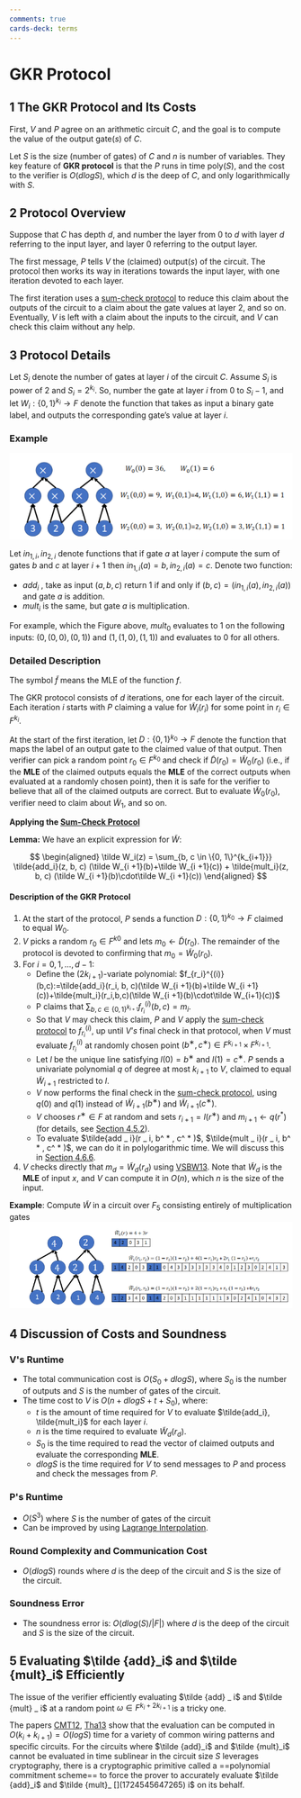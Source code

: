 ```yaml
---
comments: true
cards-deck: terms
---
```


# GKR Protocol

## 1 The GKR Protocol and Its Costs []()

First, $V$ and $P$ agree on an arithmetic circuit $C$, and the goal is to compute the value of the output gate($s$) of $C$.

Let $S$ is the size (number of gates) of $C$ and $n$ is number of variables. They key feature of **GKR protocol** is that the $P$ runs
in time poly($S$), and the cost to the verifier is $O(dlogS)$, which $d$ is the deep of $C$, and only logarithmically with $S$.

[](1724513115996)

## 2 Protocol Overview

Suppose that $C$ has depth $d$, and number the layer from 0 to $d$ with layer $d$ referring to the input layer, and layer 0 referring
to the output layer.

The first message, $P$ tells $V$ the (claimed) output($s$) of the circuit. The protocol then works its way
in iterations towards the input layer, with one iteration devoted to each layer.

The first iteration uses a [sum-check protocol](sumcheck_protocol.md) to reduce this claim about the outputs of the
circuit to a claim about the gate values at layer 2, and so on. Eventually, $V$ is left with a claim about the inputs to the circuit,
and $V$ can check this claim without any help.

## 3 Protocol Details

Let $S_i$ denote the number of gates at layer $i$ of the circuit $C$. Assume $S_i$ is power of 2 and $S_i = 2^{k_i}$.
So, number the gate at layer $i$ from 0 to $S_i - 1$, and let $W_i : \{0, 1\}^{k_i} \rightarrow F$ denote the function that takes as
input a binary gate label, and outputs the corresponding gate’s value at layer $i$.

### Example

![gkr](attachments/gkr_circuit.png)

Let $in_{1,i}, in_{2,i}$ denote functions that if gate $a$ at layer $i$ compute the sum of gates $b$ and $c$ at layer $i + 1$ then
$in_{1,i}(a) = b, in_{2,i}(a) = c$.
Denote two function:

- $add_i$ , take as input $(a, b, c)$ return 1 if and only if $(b, c) = (in_{1,i}(a),in_{2,i}(a))$ and gate $a$ is addition.
- $mult_i$ is the same, but gate $a$ is multiplication.

For example, which the Figure above, $mult_0$ evaluates to 1 on the following inputs: $(0,(0,0),(0,1))$ and $(1,(1,0),(1,1))$ and
evaluates to 0 for all others.

### Detailed Description

The symbol $\tilde f$ means the MLE of the function $f$.

The GKR protocol consists of $d$ iterations, one for each layer of the circuit. Each iteration $i$ starts with $P$ claiming a value
for $\tilde W_i(r_i)$ for some point in $r_i \in F^{k_i}$.

At the start of the first iteration, let $D: \{0, 1\}^{k_0} \rightarrow F$ denote the function that maps the label of an output gate
to the claimed value of that output. Then verifier can pick a random point $r_0 \in F^{k_0}$ and check if
$\tilde D(r_0) = \tilde W_0(r_0)$ (i.e., if the **MLE** of the claimed outputs equals the **MLE** of the correct outputs when
evaluated at a randomly chosen point), then it is safe for the verifier to believe that
all of the claimed outputs are correct. But to evaluate $\tilde W_0(r_0)$, verifier need to claim about $\tilde W_1$, and so on.

**Applying the [Sum-Check Protocol](sumcheck_protocol.md)**

**Lemma:** We have an explicit expression for $\tilde W$:

$$
\begin{aligned}
\tilde W_i(z) = \sum_{b, c \in \{0, 1\}^{k_{i+1}}} \tilde{add_i}(z, b, c) (\tilde W_{i +1}(b)+\tilde W_{i +1}(c)) +
\tilde{mult_i}(z, b, c) (\tilde W_{i +1}(b)\cdot\tilde W_{i +1}(c))
\end{aligned}
$$

#### Description of the GKR Protocol []()

1. At the start of the protocol, $P$ sends a function $D: \{0,1\}^{k_0} \rightarrow F$ claimed to equal $W_0$.
2. $V$ picks a random $r_0 \in F^{k0}$ and lets $m_0 \leftarrow \tilde D(r_0)$. The remainder of the protocol is devoted to confirming
   that $m_0 = \tilde W_0(r_0)$.
3. For $i = 0, 1, ..., d-1$:
    - Define the $(2k_{i+1})$-variate polynomial:
      $f_{r_i}^{(i)}(b,c):=\tilde{add_i}(r_i, b, c)(\tilde W_{i +1}(b)+\tilde W_{i +1}(c))+\tilde{mult_i}(r_i,b,c)(\tilde W_{i +1}(b)\cdot\tilde W_{i+1}(c))$
    - P claims that $\sum_{b,c \in \{0,1\}^{k_{i+1}}} f_{r_i}^{(i)}(b,c) = m_i$.
    - So that $V$ may check this claim, $P$ and $V$ apply the [sum-check protocol](sumcheck_protocol.md) to
      $f_{r_i}^{(i)}$, up until $V’s$ final check in that protocol, when $V$ must evaluate $f_{r_i}^{(i)}$ at randomly chosen point
      $(b^∗,c^∗) \in F^{k_{i+1}} \times F^{k_{i+1}}$.
    - Let $l$ be the unique line satisfying $l(0) = b^∗$ and $l(1) = c^∗$. $P$ sends a univariate polynomial $q$ of degree at most
      $k_{i+1}$ to $V$, claimed to equal $\tilde W_{i+1}$ restricted to $l$.
    - $V$ now performs the final check in the [sum-check protocol](sumcheck_protocol.md), using $q(0)$ and $q(1)$ instead
      of $\tilde W_{i+1}(b^∗)$ and $\tilde W_{i+1}(c^∗)$.
    - $V$ chooses $r^∗ \in F$ at random and sets $r_{i+1} = l(r^∗)$ and $m_{i+1} \leftarrow q(r^*)$ (for details, see
      [Section 4.5.2](chapter_4.md#4.5%20Applications%20of%20the%20Super-Efficient%20MATMULT%20IP)).
    - To evaluate $\tilde{add _ i}(r _ i, b^ * , c^ * )$, $\tilde{mult _ i}(r _ i, b^ * , c^ * )$, we can do it in polylogarithmic
      time. We will discuss this
      in [Section 4.6.6](chapter_4.md#4.6.6%20Evaluating%20$%20tilde%20{add}_i$%20and%20$%20tilde%20{mult}_i$%20Efficiently).
4. $V$ checks directly that $m_d = \tilde W_d(r_d)$ using [VSBW13](lagrange_interpolation.md#VSBW13). Note that $\tilde W_d$ is
   the **MLE** of input $x$, and $V$ can compute it in $O(n)$, which $n$ is the size of the input.

[](1724545689246)


**Example**: Compute $\tilde W$ in a circuit over $F_5$ consisting entirely of multiplication gates
![compute_w](attachments/compute_tilde_w.png)


## 4 Discussion of Costs and Soundness

### V's Runtime []()

- The total communication cost is $O(S_0 + dlogS)$, where $S_0$ is the number of outputs and $S$ is the number of gates of the circuit.
- The time cost to $V$ is $O(n + dlogS + t + S_0)$, where:
  - $t$ is the amount of time required for $V$ to evaluate $\tilde{add_i}, \tilde{mult_i}$ for each layer $i$.
  - $n$ is the time required to evaluate $\tilde W_d(r_d)$.
  - $S_0$ is the time required to read the vector of claimed outputs and evaluate the corresponding **MLE**.
  - $dlogS$ is the time required for $V$ to send messages to $P$ and process and check the messages from $P$.

[](1724546331793)

### P's Runtime []()

- $O(S^3)$ where $S$ is the number of gates of the circuit
- Can be improved by using [Lagrange Interpolation](../../terms/lagrange_interpolation.md).

[](1724546331797)

### Round Complexity and Communication Cost []()

- $O(dlogS)$ rounds where $d$ is the deep of the circuit and $S$ is the size of the circuit.

[](1724546331800)

### Soundness Error []()

- The soundness error is: $O(dlog(S)/|F|)$ where $d$ is the deep of the circuit and $S$ is the size of the circuit.

[](1724546331803)

## 5 Evaluating $\tilde {add}_i$ and $\tilde {mult}_i$ Efficiently

The issue of the verifier efficiently evaluating $\tilde {add} _ i$ and $\tilde {mult} _ i$ at a random
point $\omega \in F^{k _ i+2k _ {i+1}}$ is a tricky one.

The papers [CMT12](https://arxiv.org/abs/1105.2003), [Tha13](https://arxiv.org/abs/1304.3812) show that the evaluation can be computed
in $O(k_i + k_{i+1}) = O(logS)$ time for a variety of common wiring patterns and specific circuits.
For the circuits where $\tilde {add}_i$ and $\tilde {mult}_i$ cannot be evaluated in time sublinear in the circuit size $S$ leverages
cryptography, there is a cryptographic primitive called a ==polynomial commitment scheme== to force the prover to accurately evaluate
$\tilde {add}_i$ and $\tilde {mult}_
[](1724545647265)
i$ on its behalf.

[](1724545689259)


